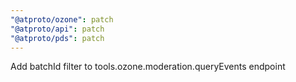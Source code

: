 ```yaml
---
"@atproto/ozone": patch
"@atproto/api": patch
"@atproto/pds": patch
---
```


Add batchId filter to tools.ozone.moderation.queryEvents endpoint

